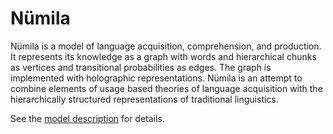 # Nümila

Nümila is a model of language acquisition, comprehension, and production. It represents its knowledge as a graph with words and hierarchical chunks as vertices and transitional probabilities as edges. The graph is implemented with holographic representations. Nümila is an attempt to combine elements of usage based theories of language acquisition with the hierarchically structured representations of traditional linguistics. 

See the [model description](https://github.com/fredcallaway/NU-MILA/blob/master/writing/overview.pdf) for details.